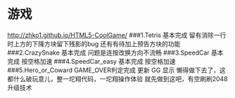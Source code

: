 游戏
========
http://zhko1.github.io/HTML5-CoolGame/
###1.Tetris
	基本完成
	留有消除一行时上方的下降方块留下残影的bug
	还有有待加上预告方块的功能
###2.CrazySnake
	基本完成
	问题是连按改换方向不流畅
###3.SpeedCar
	基本完成
	按空格加速
###4.SpeedCar_easy
	基本完成
	按空格加速
###5.Hero_or_Coward
	GAME_OVER判定完成
	更新 GG 显示
	懒得做下去了，这都什么破玩意儿，整一坨翔代码，一坨翔操作体验
	就先做到这吧，有空刷刷2048升级技术
	
